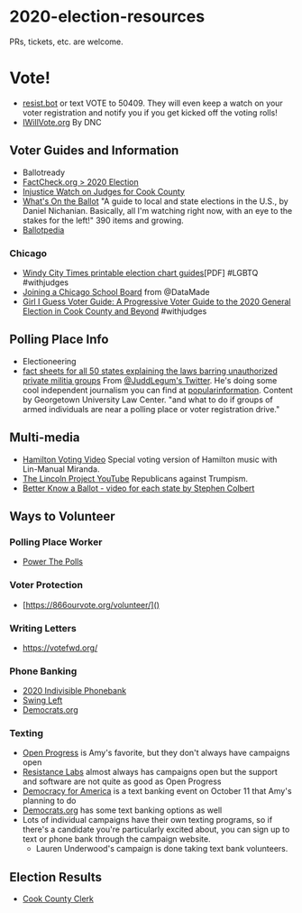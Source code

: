 # 2020-election-resources

PRs, tickets, etc. are welcome.

# Vote!
* [resist.bot](https://resist.bot/) or text VOTE to 50409. They will even keep a watch on your voter registration and notify you if you get kicked off the voting rolls!
* [IWillVote.org](https://iwillvote.com/) By DNC

## Voter Guides and Information
* Ballotready
* [FactCheck.org > 2020 Election](https://www.factcheck.org/tag/2020-election/)
* [Injustice Watch on Judges for Cook County](https://www.injusticewatch.org/interactives/judicial-election-guide/2020-general/en)
* [What's On the Ballot](https://whatsontheballot.com/) "A guide to local and state elections in the U.S., by Daniel Nichanian. Basically, all I'm watching right now, with an eye to the stakes for the left!" 390 items and growing.
* [Ballotpedia](https://ballotpedia.org/Presidential_election,_2020)

### Chicago
* [Windy City Times printable election chart guides](http://www.windycitymediagroup.com/lgbt/ELECTIONS-2020-Windy-City-Times-printable-election-guide-charts/69292.html)[PDF] #LGBTQ #withjudges
* [Joining a Chicago School Board](https://twitter.com/derekeder/status/1310665327215357957?s=20) from @DataMade
* [Girl I Guess Voter Guide: A Progressive Voter Guide to the 2020 General Election in Cook County and Beyond](https://docs.google.com/document/u/0/d/1CFgtVl2S6SPs8KmV4YvrF1zrSL0o9u3gJKZ2Gu6cZG8/mobilebasic) #withjudges

## Polling Place Info
* Electioneering
* [fact sheets for all 50 states explaining the laws barring unauthorized private militia groups](https://www.law.georgetown.edu/icap/our-work/addressing-the-rise-of-unlawful-private-paramilitaries/state-fact-sheets/) From [@JuddLegum's Twitter](https://twitter.com/JuddLegum/status/1313133638733697024). He's doing some cool independent journalism you can find at [popularinformation](https://popular.info/). Content by Georgetown University Law Center. "and what to do if groups of armed individuals are near a polling place or voter registration drive." 

## Multi-media
* [Hamilton Voting Video](https://youtu.be/YMmkXAIRXCU) Special voting version of Hamilton music with Lin-Manual Miranda.
* [The Lincoln Project YouTube](https://www.youtube.com/channel/UCpYCxV51bykhMY-wSUozQRg) Republicans against Trumpism.
* [Better Know a Ballot - video for each state by Stephen Colbert](https://www.betterknowaballot.com/)

## Ways to Volunteer
### Polling Place Worker
* [Power The Polls](https://www.powerthepolls.org/tds)

### Voter Protection
* [https://866ourvote.org/volunteer/]()

### Writing Letters
* https://votefwd.org/

### Phone Banking
* [2020 Indivisible Phonebank](https://act.indivisible.org/signup/2020-phonebank)
* [Swing Left](https://swingleft.org/take-action?s=u)
* [Democrats.org](https://events.democrats.org/)

### Texting
* [Open Progress](https://www.openprogress.com/text-troop) is  Amy's favorite, but they don't always have campaigns open
* [Resistance Labs](https://resistancelabs.com/text) almost always has campaigns open but the support and software are not quite as good as Open Progress
* [Democracy for America](http://act.democracyforamerica.com/survey/Text2PAV201011/) is a text banking event on October 11 that Amy's planning to do
* [Democrats.org](https://events.democrats.org/?event_type=3) has some text banking options as well
* Lots of individual campaigns have their own texting programs, so if there's a candidate you're particularly excited about, you can sign up to text or phone bank through the campaign website.
  * Lauren Underwood's campaign is done taking text bank volunteers.
 
## Election Results
* [Cook County Clerk](https://www.cookcountyclerk.com/election-results?field_election_date_value%5Bvalue%5D%5Byear%5D=2020)
